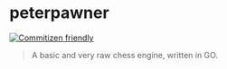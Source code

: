 # peterpawner

[![Commitizen friendly](https://img.shields.io/badge/commitizen-friendly-brightgreen.svg)](http://commitizen.github.io/cz-cli/)

> A basic and very raw chess engine, written in GO.
